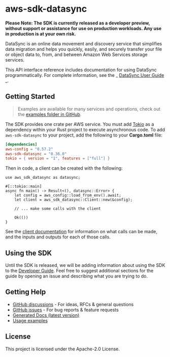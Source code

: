 # aws-sdk-datasync

**Please Note: The SDK is currently released as a developer preview, without support or assistance for use
on production workloads. Any use in production is at your own risk.**

DataSync is an online data movement and discovery service that simplifies data migration and helps you quickly, easily, and securely transfer your file or object data to, from, and between Amazon Web Services storage services.

This API interface reference includes documentation for using DataSync programmatically. For complete information, see the _ [DataSync User Guide](https://docs.aws.amazon.com/datasync/latest/userguide/what-is-datasync.html) _.

## Getting Started

> Examples are available for many services and operations, check out the
> [examples folder in GitHub](https://github.com/awslabs/aws-sdk-rust/tree/main/examples).

The SDK provides one crate per AWS service. You must add [Tokio](https://crates.io/crates/tokio)
as a dependency within your Rust project to execute asynchronous code. To add `aws-sdk-datasync` to
your project, add the following to your **Cargo.toml** file:

```toml
[dependencies]
aws-config = "0.57.2"
aws-sdk-datasync = "0.36.0"
tokio = { version = "1", features = ["full"] }
```

Then in code, a client can be created with the following:

```rust,no_run
use aws_sdk_datasync as datasync;

#[::tokio::main]
async fn main() -> Result<(), datasync::Error> {
    let config = aws_config::load_from_env().await;
    let client = aws_sdk_datasync::Client::new(&config);

    // ... make some calls with the client

    Ok(())
}
```

See the [client documentation](https://docs.rs/aws-sdk-datasync/latest/aws_sdk_datasync/client/struct.Client.html)
for information on what calls can be made, and the inputs and outputs for each of those calls.

## Using the SDK

Until the SDK is released, we will be adding information about using the SDK to the
[Developer Guide](https://docs.aws.amazon.com/sdk-for-rust/latest/dg/welcome.html). Feel free to suggest
additional sections for the guide by opening an issue and describing what you are trying to do.

## Getting Help

* [GitHub discussions](https://github.com/awslabs/aws-sdk-rust/discussions) - For ideas, RFCs & general questions
* [GitHub issues](https://github.com/awslabs/aws-sdk-rust/issues/new/choose) - For bug reports & feature requests
* [Generated Docs (latest version)](https://awslabs.github.io/aws-sdk-rust/)
* [Usage examples](https://github.com/awslabs/aws-sdk-rust/tree/main/examples)

## License

This project is licensed under the Apache-2.0 License.


